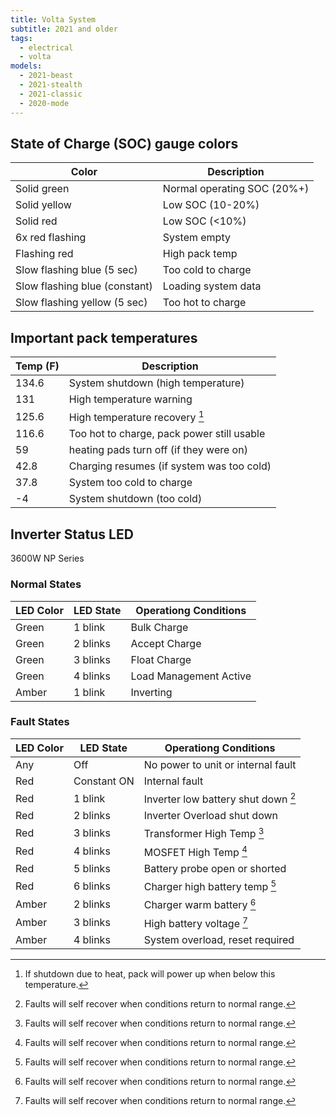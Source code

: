 ```yaml
---
title: Volta System
subtitle: 2021 and older
tags:
  - electrical
  - volta
models:
  - 2021-beast
  - 2021-stealth
  - 2021-classic
  - 2020-mode
---
```


## State of Charge (SOC) gauge colors

| Color                         | Description                 |
| ----------------------------- | --------------------------- |
| Solid green                   | Normal operating SOC (20%+) |
| Solid yellow                  | Low SOC (10-20%)            |
| Solid red                     | Low SOC (&lt;10%)           |
| 6x red flashing               | System empty                |
| Flashing red                  | High pack temp              |
| Slow flashing blue (5 sec)    | Too cold to charge          |
| Slow flashing blue (constant) | Loading system data         |
| Slow flashing yellow (5 sec)  | Too hot to charge           |

## Important pack temperatures

| Temp (F) | Description                                |
| -------- | ------------------------------------------ |
| 134.6    | System shutdown (high temperature)         |
| 131      | High temperature warning                   |
| 125.6    | High temperature recovery [^temp-1]        |
| 116.6    | Too hot to charge, pack power still usable |
| 59       | heating pads turn off (if they were on)    |
| 42.8     | Charging resumes (if system was too cold)  |
| 37.8     | System too cold to charge                  |
| -4       | System shutdown (too cold)                 |

[^temp-1]: If shutdown due to heat, pack will power up when below this temperature.

## Inverter Status LED

3600W NP Series

### Normal States

| LED Color | LED State | Operationg Conditions  |
| --------- | --------- | ---------------------- |
| Green     | 1 blink   | Bulk Charge            |
| Green     | 2 blinks  | Accept Charge          |
| Green     | 3 blinks  | Float Charge           |
| Green     | 4 blinks  | Load Management Active |
| Amber     | 1 blink   | Inverting              |

### Fault States

| LED Color | LED State   | Operationg Conditions                     |
| --------- | ----------- | ----------------------------------------- |
| Any       | Off         | No power to unit or internal fault        |
| Red       | Constant ON | Internal fault                            |
| Red       | 1 blink     | Inverter low battery shut down [^fault-1] |
| Red       | 2 blinks    | Inverter Overload shut down               |
| Red       | 3 blinks    | Transformer High Temp [^fault-1]          |
| Red       | 4 blinks    | MOSFET High Temp [^fault-1]               |
| Red       | 5 blinks    | Battery probe open or shorted             |
| Red       | 6 blinks    | Charger high battery temp [^fault-1]      |
| Amber     | 2 blinks    | Charger warm battery [^fault-1]           |
| Amber     | 3 blinks    | High battery voltage [^fault-1]           |
| Amber     | 4 blinks    | System overload, reset required           |

[^fault-1]: Faults will self recover when conditions return to normal range.
